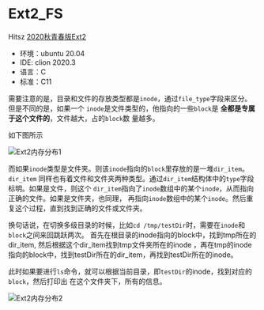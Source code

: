 # Ext2_FS
Hitsz [2020秋青春版Ext2](https://hitsz-lab.gitee.io/os_lab/lab5/part1/)

- 环境：ubuntu 20.04
- IDE: clion 2020.3
- 语言：C
- 标准：C11

需要注意的是，目录和文件的存放类型都是`inode`，通过`file_type`字段来区分。但是不同的是，如果一个
`inode`是文件类型的，他指向的一些`block`是 **全都是专属于这个文件的**，文件越大，占的`block`数
量越多。

如下图所示

![Ext2内存分布1](https://hitsz-lab.gitee.io/os_lab/lab5/part2.assets/file.svg)

而如果`inode`类型是文件夹。则该`inode`指向的`block`里存放的是一堆`dir_item`。`dir_item`
同样也有着文件和文件夹两种类型。通过`dir_item`结构体中的`type`字段标明。如果是文件，则这个
`dir_item`指向了`inode`数组中的某个`inode`，从而指向正确的文件。如果是文件夹，也同理，
再指向`inode`数组中的某个`inode`。然后重复这个过程，直到找到正确的文件或文件夹。

换句话说，在切换多级目录的时候，比如`cd /tmp/testDir`时，需要在`inode`和`block`之间来回跳跃两次。
首先在根目录的inode指向的block中，找到tmp所在的dir_item, 然后根据这个dir_item找到tmp文件夹所在的inode
，再在tmp的inode指向的block中，找到testDir所在的dir_item，再找到testDir所在的inode。

此时如果要进行`ls`命令，就可以根据当前目录，即`testDir`的inode，找到对应的`block`，然后打印出
在这个文件夹下，所有的信息。


![Ext2内存分布2](https://hitsz-lab.gitee.io/os_lab/lab5/part2.assets/dir.svg)